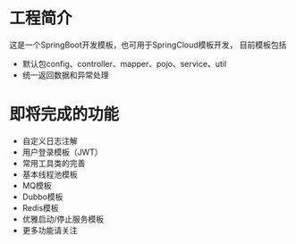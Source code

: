# 工程简介
这是一个SpringBoot开发模板，也可用于SpringCloud模板开发， 目前模板包括


+ 默认包config、controller、mapper、pojo、service、util
+ 统一返回数据和异常处理


# 即将完成的功能

+ 自定义日志注解
+ 用户登录模板（JWT）
+ 常用工具类的完善
+ 基本线程池模板
+ MQ模板
+ Dubbo模板
+ Redis模板
+ 优雅启动/停止服务模板
+ 更多功能请关注